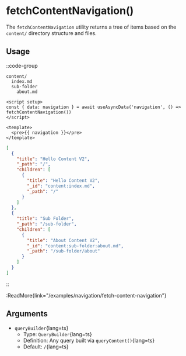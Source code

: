 # fetchContentNavigation()

The `fetchContentNavigation` utility returns a tree of items based on the `content/` directory structure and files.

## Usage

::code-group

  ```Text [Directory structure]
  content/
    index.md
    sub-folder
      about.md
  ```

  ```vue [app.vue]
  <script setup>
  const { data: navigation } = await useAsyncData('navigation', () => fetchContentNavigation())
  </script>

  <template>
    <pre>{{ navigation }}</pre>
  </template>
  ```

  ```json [Output]
  [
    {
      "title": "Hello Content V2",
      "_path": "/",
      "children": [
        {
          "title": "Hello Content V2",
          "_id": "content:index.md",
          "_path": "/"
        }
      ]
    },
    {
      "title": "Sub Folder",
      "_path": "/sub-folder",
      "children": [
        {
          "title": "About Content V2",
          "_id": "content:sub-folder:about.md",
          "_path": "/sub-folder/about"
        }
      ]
    }
  ]
  ```

::

:ReadMore{link="/examples/navigation/fetch-content-navigation"}

## Arguments

- `queryBuilder`{lang=ts}
  - Type: `QueryBuilder`{lang=ts}
  - Definition: Any query built via `queryContent()`{lang=ts}
  - Default: `/`{lang=ts}
